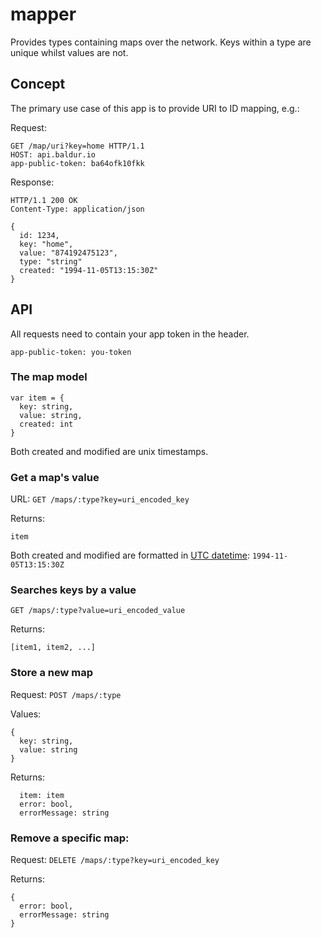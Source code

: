 mapper
======

Provides types containing maps over the network. Keys within a type are unique whilst values are not.

## Concept

The primary use case of this app is to provide URI to ID mapping, e.g.:

Request:
```
GET /map/uri?key=home HTTP/1.1
HOST: api.baldur.io
app-public-token: ba64ofk10fkk
```

Response:
```
HTTP/1.1 200 OK
Content-Type: application/json

{
  id: 1234,
  key: "home",
  value: "874192475123",
  type: "string"
  created: "1994-11-05T13:15:30Z"
}
```

## API

All requests need to contain your app token in the header.

```
app-public-token: you-token
```

### The map model

```
var item = {
  key: string,
  value: string,
  created: int
}
```

Both created and modified are unix timestamps.

### Get a map's value

URL: `GET /maps/:type?key=uri_encoded_key`

Returns:
```
item
```

Both created and modified are formatted in [UTC datetime](http://www.w3.org/TR/NOTE-datetime): `1994-11-05T13:15:30Z`

### Searches keys by a value

`GET /maps/:type?value=uri_encoded_value`

Returns:
```
[item1, item2, ...]
```

### Store a new map

Request: `POST /maps/:type`

Values:
```
{
  key: string,
  value: string
}
```

Returns:
```
  item: item
  error: bool,
  errorMessage: string
```

### Remove a specific map:

Request: `DELETE /maps/:type?key=uri_encoded_key`

Returns:
```
{
  error: bool,
  errorMessage: string
}
```
